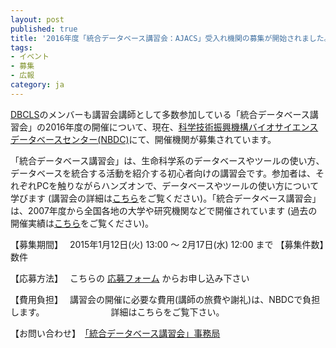 ```yaml
---
layout: post
published: true
title: '2016年度「統合データベース講習会：AJACS」受入れ機関の募集が開始されました。'
tags:
- イベント
- 募集
- 広報
category: ja
---
```

[DBCLS](http://dbcls.rois.ac.jp/)のメンバーも講習会講師として多数参加している「統合データベース講習会」の2016年度の開催について、現在、[科学技術振興機構バイオサイエンスデータベースセンター(NBDC)](http://biosciencedbc.jp/)にて、開催機関が募集されています。

 

「統合データベース講習会」は、生命科学系のデータベースやツールの使い方、データベースを統合する活動を紹介する初心者向けの講習会です。参加者は、それぞれPCを触りながらハンズオンで、データベースやツールの使い方について学びます (講習会の詳細は[こちら](http://events.biosciencedbc.jp/training/application/faq)をご覧ください)。「統合データベース講習会」は、2007年度から全国各地の大学や研究機関などで開催されています (過去の開催実績は[こちら](http://events.biosciencedbc.jp/training/application/archives)をご覧ください)。

 

【募集期間】　 2015年1月12日(火) 13:00 ～ 2月17日(水) 12:00 まで
【募集件数】　 数件

【応募方法】　 こちらの [応募フォーム](https://form.jst.go.jp/enquetes/ajacs2016_application) からお申し込み下さい

【費用負担】　 講習会の開催に必要な費用(講師の旅費や謝礼)は、NBDCで負担します。
　　　　　　　 詳細はこちらをご覧下さい。

【お問い合わせ】　[「統合データベース講習会」事務局](http://events.biosciencedbc.jp/training/application/contactus)